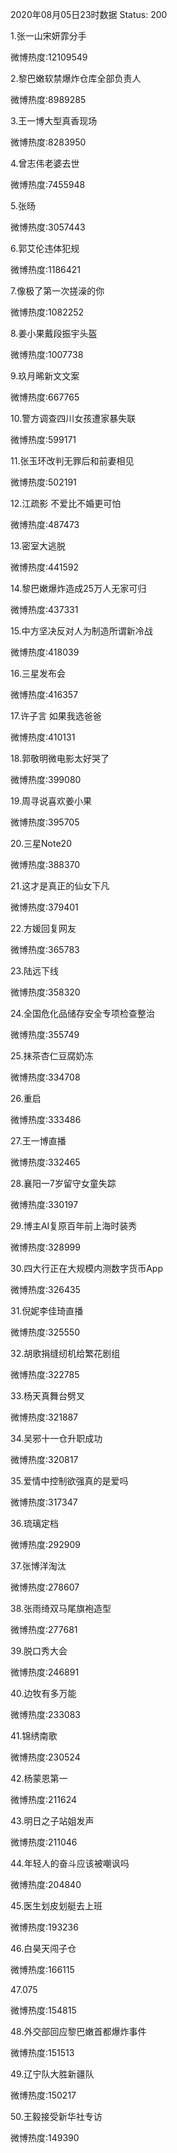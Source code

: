 2020年08月05日23时数据
Status: 200

1.张一山宋妍霏分手

微博热度:12109549

2.黎巴嫩软禁爆炸仓库全部负责人

微博热度:8989285

3.王一博大型真香现场

微博热度:8283950

4.曾志伟老婆去世

微博热度:7455948

5.张旸

微博热度:3057443

6.郭艾伦违体犯规

微博热度:1186421

7.像极了第一次搓澡的你

微博热度:1082252

8.姜小果戴段振宇头盔

微博热度:1007738

9.玖月晞新文文案

微博热度:667765

10.警方调查四川女孩遭家暴失联

微博热度:599171

11.张玉环改判无罪后和前妻相见

微博热度:502191

12.江疏影 不爱比不婚更可怕

微博热度:487473

13.密室大逃脱

微博热度:441592

14.黎巴嫩爆炸造成25万人无家可归

微博热度:437331

15.中方坚决反对人为制造所谓新冷战

微博热度:418039

16.三星发布会

微博热度:416357

17.许子言 如果我选爸爸

微博热度:410131

18.郭敬明微电影太好哭了

微博热度:399080

19.周寻说喜欢姜小果

微博热度:395705

20.三星Note20

微博热度:388370

21.这才是真正的仙女下凡

微博热度:379401

22.方媛回复网友

微博热度:365783

23.陆远下线

微博热度:358320

24.全国危化品储存安全专项检查整治

微博热度:355749

25.抹茶杏仁豆腐奶冻

微博热度:334708

26.重启

微博热度:333486

27.王一博直播

微博热度:332465

28.襄阳一7岁留守女童失踪

微博热度:330197

29.博主AI复原百年前上海时装秀

微博热度:328999

30.四大行正在大规模内测数字货币App

微博热度:326435

31.倪妮李佳琦直播

微博热度:325550

32.胡歌捐缝纫机给繁花剧组

微博热度:322785

33.杨天真舞台劈叉

微博热度:321887

34.吴邪十一仓升职成功

微博热度:320817

35.爱情中控制欲强真的是爱吗

微博热度:317347

36.琉璃定档

微博热度:292909

37.张博洋淘汰

微博热度:278607

38.张雨绮双马尾旗袍造型

微博热度:277681

39.脱口秀大会

微博热度:246891

40.边牧有多万能

微博热度:233083

41.锦绣南歌

微博热度:230524

42.杨蒙恩第一

微博热度:211624

43.明日之子站姐发声

微博热度:211046

44.年轻人的奋斗应该被嘲讽吗

微博热度:204840

45.医生划皮划艇去上班

微博热度:193236

46.白昊天闯子仓

微博热度:166115

47.075

微博热度:154815

48.外交部回应黎巴嫩首都爆炸事件

微博热度:151513

49.辽宁队大胜新疆队

微博热度:150217

50.王毅接受新华社专访

微博热度:149390

